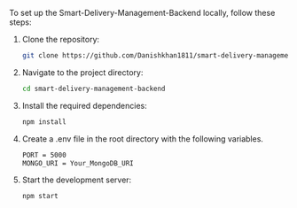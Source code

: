 To set up the Smart-Delivery-Management-Backend locally, follow these steps:

1. Clone the repository:
   ```bash
   git clone https://github.com/Danishkhan1811/smart-delivery-management-backend

2. Navigate to the project directory:
   ```bash
   cd smart-delivery-management-backend

3. Install the required dependencies:
   ```bash
   npm install

4. Create a .env file in the root directory with the following variables.
   ```bash
   PORT = 5000
   MONGO_URI = Your_MongoDB_URI

6. Start the development server:
   ```bash
   npm start
